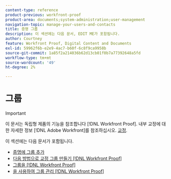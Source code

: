 ```yaml
---
content-type: reference
product-previous: workfront-proof
product-area: documents;system-administration;user-management
navigation-topic: manage-your-users-and-contacts
title: 증명 그룹
description: 이 섹션에는 다음 문서, EDIT ME가 포함됩니다.
author: Courtney
feature: Workfront Proof, Digital Content and Documents
exl-id: 59962f6b-e2e9-4ac7-b60f-6c8f9ca9958b
source-git-commit: 1a85f2a214036b62d13cb01f0b7a77392648a5fd
workflow-type: tm+mt
source-wordcount: '49'
ht-degree: 2%

---
```


# 그룹

>[!IMPORTANT]
>
>이 문서는 독립형 제품의 기능을 참조합니다 [!DNL Workfront Proof]. 내부 교정에 대한 자세한 정보 [!DNL Adobe Workfront]를 참조하십시오. [교정](../../../review-and-approve-work/proofing/proofing.md).

이 섹션에는 다음 문서가 포함됩니다.

* [증명에 그룹 추가](../../../workfront-proof/wp-mnguserscontacts/groups/add-groups.md)
* [다음 방법으로 교정 그룹 만들기 [!DNL Workfront Proof]](../../../workfront-proof/wp-mnguserscontacts/groups/create-proofing-groups.md)
* [그룹을 [!DNL Workfront Proof]](../../../workfront-proof/wp-mnguserscontacts/groups/make-groups-private.md)
* [을 사용하여 그룹 관리 [!DNL Workfront Proof]](../../../workfront-proof/wp-mnguserscontacts/groups/manage-groups.md)
